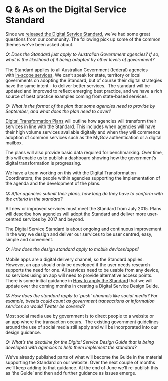 Q & As on the Digital Service Standard 
======================================

Since we [released the Digital Service
Standard](http://www.dto.gov.au/news-media/blog/release-alpha-digital-service-standard),
we’ve had some great questions from our community. The following pick up
some of the common themes we’ve been asked about.

*Q: Does the Standard just apply to Australian Government agencies? If
so, what is the likelihood of it being adopted by other levels of
government?*

The Standard applies to all Australian Government (federal) agencies
with [in-scope
services](http://www.dto.gov.au/standard/digital-transition-plan/scope-digital-service-standard).
We can’t speak for state, territory or local governments on adopting the
Standard, but of course their digital strategies have the same intent -
to deliver better services.  The standard will be updated and improved
to reflect emerging best practice, and we have a rich source of best
practice examples coming from state-based services.

*Q: What is the format of the plan that some agencies need to provide by
September, and what does the plan need to cover?*

[Digital Transformation Plans](http://www.dto.gov.au/standard/digital-transition-plan) will
outline how agencies will transform their services in line with the
Standard. This includes when agencies will have their high volume
services available digitally and when they will commence adoption of
common services such as the MyGov authentication or a digital mailbox.

The plans will also provide basic data required for benchmarking. Over
time, this will enable us to publish a dashboard showing how the
government’s digital transformation is progressing.

We have a team working on this with the Digital Transformation
Coordinators; the people within agencies supporting the implementation
of the agenda and the development of the plans.

*Q: After agencies submit their plans, how long do they have to conform
with the criteria in the standard?*

All new or improved services must meet the Standard from July 2015.
Plans will describe how agencies will adopt the Standard and deliver
more user-centred services by 2017 and beyond.

The Digital Service Standard is about ongoing and continuous improvement
in the way we design and deliver our services to be user centred, easy,
simple and convenient.

*Q: How does the design standard apply to mobile devices/apps?*

Mobile apps are a digital delivery channel, so the Standard applies.
However, an app should only be developed if the user needs research
supports the need for one. All services need to be usable from any
device, so services using an app will need to provide alternative access
points. There is some initial guidance in [How to apply the
Standard](http://www.dto.gov.au/design-guides) that we
will update over the coming months in creating a Digital Service Design
Guide. 

*Q: How does the standard apply to ‘push’ channels like social media?
For example, tweets could count as government transactions or
information services so would Twitter be covered?*

Most social media use by government is to direct people to a website or
an app where the transaction occurs.  The existing government guidelines
around the use of social media still apply and will be incorporated into
our design guidance.

*Q: What’s the deadline for the Digital Service Design Guide that is
being developed with agencies to help them implement the standard?*

We’ve already published parts of what will become the Guide in the
material supporting the Standard on our website. Over the next couple of
months we’ll keep adding to that guidance. At the end of June we’ll
re-publish this as ‘the Guide’ and then add further guidance as issues
emerge.
